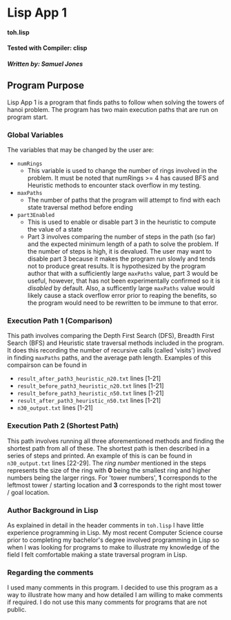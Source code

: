 # Lisp App 1
#### toh.lisp
#### Tested with Compiler: clisp
##### Written by: Samuel Jones
####

## Program Purpose
Lisp App 1 is a program that finds paths to follow when solving the towers of
hanoi problem. The program has two main execution paths that are run on program
start.
### Global Variables
The variables that may be changed by the user are:
- `numRings`
  - This variable is used to change the number of rings involved in the problem.
  It must be noted that numRings >= 4 has caused BFS and Heuristic methods to encounter stack overflow in my testing.
- `maxPaths`
  - The number of paths that the program will attempt to find with each state traversal method
  before ending
- `part3Enabled`
  - This is used to enable or disable part 3 in the heuristic to compute the value of a state
  - Part 3 involves comparing the number of steps in the path (so far) and the expected
  minimum length of a path to solve the problem. If the number of steps is high, it is devalued.
  The user may want to disable part 3 because it makes the program run slowly and tends not to produce great results.
  It is hypothesized by the program author that with a sufficiently large `maxPaths` value, part 3 would be
  useful, however, that has not been experimentally confirmed so it is *disabled* by default. Also, a sufficently large
  `maxPaths` value would likely cause a stack overflow error prior to reaping the benefits, so the program would need to
  be rewritten to be immune to that error.

### Execution Path 1 (Comparison)
This path involves comparing the Depth First Search (DFS), Breadth First Search (BFS) and 
Heuristic state traversal methods included in the program. It does this recording the number of
recursive calls (called 'visits') involved in finding `maxPaths` paths, and the average path length.
Examples of this compairson can be found in
- `result_after_path3_heuristic_n20.txt` lines [1-21]
- `result_before_path3_heuristic_n20.txt` lines [1-21]
- `result_before_path3_heuristic_n50.txt` lines [1-21]
- `result_after_path3_heuristic_n50.txt` lines [1-21]
- `n30_output.txt` lines [1-21]

### Execution Path 2 (Shortest Path)
This path involves running all three aforementioned methods and finding the shortest path from all of these.
The shortest path is then described in a series of steps and printed. An example of this is can be found in
`n30_output.txt` lines [22-29]. The _ring number_ mentioned in the steps represents the size of the ring with **0** being
the smallest ring and higher numbers being the larger rings. For 'tower numbers', **1** corresponds to the leftmost tower /
starting location and **3** corresponds to the right most tower / goal location.

### Author Background in Lisp
As explained in detail in the header comments in `toh.lisp` I  have little experience programming in Lisp. My most recent
Computer Science course prior to completing my bachelor's degree involved programming in Lisp so when I was
looking for programs to make to illustrate my knowledge of the field I felt comfortable making a state traversal program
in Lisp.

### Regarding the comments
I used many comments in this program. I decided to use this program as a way to illustrate how many and how detailed
I am willing to make comments if required. I do not use this many comments for programs that are not public.